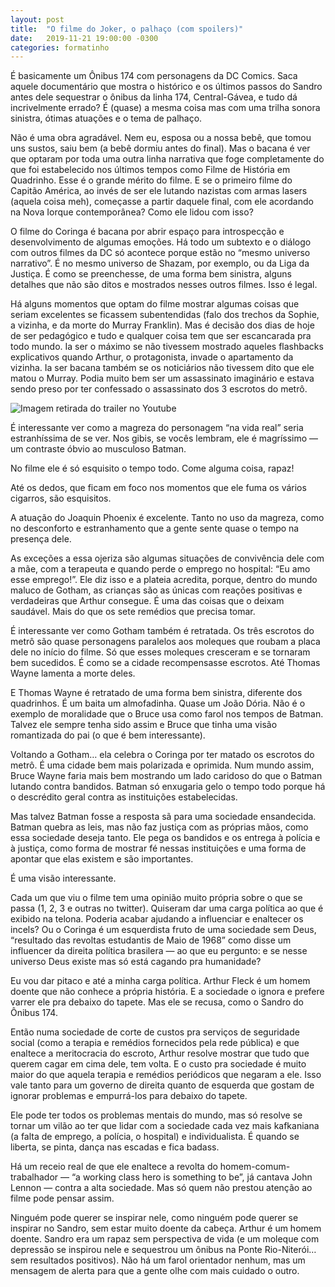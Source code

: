 ```yaml
---
layout: post
title:  "O filme do Joker, o palhaço (com spoilers)"
date:   2019-11-21 19:00:00 -0300
categories: formatinho
---
```


É basicamente um Ônibus 174 com personagens da DC Comics. Saca aquele documentário que mostra o histórico e os últimos passos do Sandro antes dele sequestrar o ônibus da linha 174, Central-Gávea, e tudo dá incrivelmente errado? É (quase) a mesma coisa mas com uma trilha sonora sinistra, ótimas atuações e o tema de palhaço.

Não é uma obra agradável. Nem eu, esposa ou a nossa bebê, que tomou uns sustos, saiu bem (a bebê dormiu antes do final). Mas o bacana é ver que optaram por toda uma outra linha narrativa que foge completamente do que foi estabelecido nos últimos tempos como Filme de História em Quadrinho. Esse é o grande mérito do filme. E se o primeiro filme do Capitão América, ao invés de ser ele lutando nazistas com armas lasers (aquela coisa meh), começasse a partir daquele final, com ele acordando na Nova Iorque contemporânea? Como ele lidou com isso?

O filme do Coringa é bacana por abrir espaço para introspecção e desenvolvimento de algumas emoções. Há todo um subtexto e o diálogo com outros filmes da DC só acontece porque estão no “mesmo universo narrativo”. É no mesmo universo de Shazam, por exemplo, ou da Liga da Justiça. É como se preenchesse, de uma forma bem sinistra, alguns detalhes que não são ditos e mostrados nesses outros filmes. Isso é legal.

Há alguns momentos que optam do filme mostrar algumas coisas que seriam excelentes se ficassem subentendidas (falo dos trechos da Sophie, a vizinha, e da morte do Murray Franklin). Mas é decisão dos dias de hoje de ser pedagógico e tudo e qualquer coisa tem que ser escancarada pra todo mundo. Ia ser o máximo se não tivessem mostrado aqueles flashbacks explicativos quando Arthur, o protagonista, invade o apartamento da vizinha. Ia ser bacana também se os noticiários não tivessem dito que ele matou o Murray. Podia muito bem ser um assassinato imaginário e estava sendo preso por ter confessado o assassinato dos 3 escrotos do metrô.

![Imagem retirada do trailer no Youtube](https://miro.medium.com/max/775/1*yFWRWuVt9y7IqTF6IGbkaw.png)

É interessante ver como a magreza do personagem “na vida real” seria estranhíssima de se ver. Nos gibis, se vocês lembram, ele é magríssimo — um contraste óbvio ao musculoso Batman.

No filme ele é só esquisito o tempo todo. Come alguma coisa, rapaz!

Até os dedos, que ficam em foco nos momentos que ele fuma os vários cigarros, são esquisitos.

A atuação do Joaquin Phoenix é excelente. Tanto no uso da magreza, como no desconforto e estranhamento que a gente sente quase o tempo na presença dele.

As exceções a essa ojeriza são algumas situações de convivência dele com a mãe, com a terapeuta e quando perde o emprego no hospital: “Eu amo esse emprego!”. Ele diz isso e a plateia acredita, porque, dentro do mundo maluco de Gotham, as crianças são as únicas com reações positivas e verdadeiras que Arthur consegue. É uma das coisas que o deixam saudável. Mais do que os sete remédios que precisa tomar.

É interessante ver como Gotham também é retratada. Os três escrotos do metrô são quase personagens paralelos aos moleques que roubam a placa dele no início do filme. Só que esses moleques cresceram e se tornaram bem sucedidos. É como se a cidade recompensasse escrotos. Até Thomas Wayne lamenta a morte deles.

E Thomas Wayne é retratado de uma forma bem sinistra, diferente dos quadrinhos. É um baita um almofadinha. Quase um João Dória. Não é o exemplo de moralidade que o Bruce usa como farol nos tempos de Batman. Talvez ele sempre tenha sido assim e Bruce que tinha uma visão romantizada do pai (o que é bem interessante).

Voltando a Gotham… ela celebra o Coringa por ter matado os escrotos do metrô. É uma cidade bem mais polarizada e oprimida. Num mundo assim, Bruce Wayne faria mais bem mostrando um lado caridoso do que o Batman lutando contra bandidos. Batman só enxugaria gelo o tempo todo porque há o descrédito geral contra as instituições estabelecidas.

Mas talvez Batman fosse a resposta sã para uma sociedade ensandecida. Batman quebra as leis, mas não faz justiça com as próprias mãos, como essa sociedade deseja tanto. Ele pega os bandidos e os entrega à polícia e à justiça, como forma de mostrar fé nessas instituições e uma forma de apontar que elas existem e são importantes.

É uma visão interessante.

Cada um que viu o filme tem uma opinião muito própria sobre o que se passa (1, 2, 3 e outras no twitter). Quiseram dar uma carga política ao que é exibido na telona. Poderia acabar ajudando a influenciar e enaltecer os incels? Ou o Coringa é um esquerdista fruto de uma sociedade sem Deus, “resultado das revoltas estudantis de Maio de 1968” como disse um influencer da direita política brasilera — ao que eu pergunto: e se nesse universo Deus existe mas só está cagando pra humanidade?

Eu vou dar pitaco e até a minha carga política. Arthur Fleck é um homem doente que não conhece a própria história. E a sociedade o ignora e prefere varrer ele pra debaixo do tapete. Mas ele se recusa, como o Sandro do Ônibus 174.

Então numa sociedade de corte de custos pra serviços de seguridade social (como a terapia e remédios fornecidos pela rede pública) e que enaltece a meritocracia do escroto, Arthur resolve mostrar que tudo que querem cagar em cima dele, tem volta. E o custo pra sociedade é muito maior do que aquela terapia e remédios periódicos que negaram a ele. Isso vale tanto para um governo de direita quanto de esquerda que gostam de ignorar problemas e empurrá-los para debaixo do tapete.

Ele pode ter todos os problemas mentais do mundo, mas só resolve se tornar um vilão ao ter que lidar com a sociedade cada vez mais kafkaniana (a falta de emprego, a polícia, o hospital) e individualista. É quando se liberta, se pinta, dança nas escadas e fica badass.

Há um receio real de que ele enaltece a revolta do homem-comum-trabalhador — “a working class hero is something to be”, já cantava John Lennon — contra a alta sociedade. Mas só quem não prestou atenção ao filme pode pensar assim.

Ninguém pode querer se inspirar nele, como ninguém pode querer se inspirar no Sandro, sem estar muito doente da cabeça. Arthur é um homem doente. Sandro era um rapaz sem perspectiva de vida (e um moleque com depressão se inspirou nele e sequestrou um ônibus na Ponte Rio-Niterói… sem resultados positivos). Não há um farol orientador nenhum, mas um mensagem de alerta para que a gente olhe com mais cuidado o outro.
